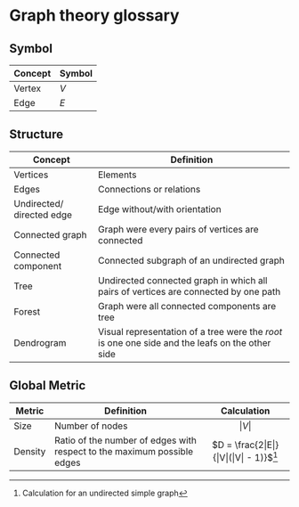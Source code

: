# Graph theory glossary

## Symbol

| Concept | Symbol |
|---------|--------|
| Vertex  | *V*    |
| Edge    | *E*    |

## Structure

| Concept                   | Definition                                                                                      |
|---------------------------|-------------------------------------------------------------------------------------------------|
| Vertices                  | Elements                                                                                        |
| Edges                     | Connections or relations                                                                        |
| Undirected/ directed edge | Edge without/with orientation                                                                   |
| Connected graph           | Graph were every pairs of vertices are connected                                                |
| Connected component       | Connected subgraph of an undirected graph                                                       |
| Tree                      | Undirected connected graph in which all pairs of vertices are connected by one path             |
| Forest                    | Graph were all connected components are tree                                                    |
| Dendrogram                | Visual representation of a tree were the *root* is one one side and the leafs on the other side |


## Global Metric

| Metric  | Definition                                                              | Calculation |
|---------|-------------------------------------------------------------------------|:-------------:|
| Size    | Number of nodes                                                         | $\|V\|$       | 
| Density | Ratio of the number of edges with respect to the maximum possible edges | $D = \frac{2\|E\|}{\|V\|(\|V\| - 1)}$[^note1]  | 

[^note1]: Calculation for an undirected simple graph
